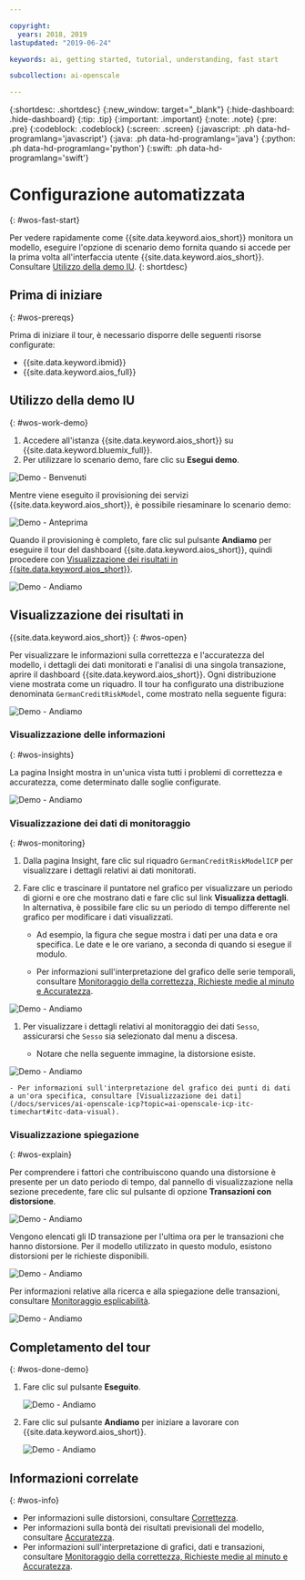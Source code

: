 ```yaml
---

copyright:
  years: 2018, 2019
lastupdated: "2019-06-24"

keywords: ai, getting started, tutorial, understanding, fast start

subcollection: ai-openscale

---
```


{:shortdesc: .shortdesc}
{:new_window: target="_blank"}
{:hide-dashboard: .hide-dashboard}
{:tip: .tip}
{:important: .important}
{:note: .note}
{:pre: .pre}
{:codeblock: .codeblock}
{:screen: .screen}
{:javascript: .ph data-hd-programlang='javascript'}
{:java: .ph data-hd-programlang='java'}
{:python: .ph data-hd-programlang='python'}
{:swift: .ph data-hd-programlang='swift'}

# Configurazione automatizzata
{: #wos-fast-start}

Per vedere rapidamente come {{site.data.keyword.aios_short}} monitora un modello, eseguire l'opzione di scenario demo fornita quando si accede per la prima volta all'interfaccia utente {{site.data.keyword.aios_short}}.  Consultare [Utilizzo della demo IU](#wos-work-demo).
{: shortdesc}

## Prima di iniziare
{: #wos-prereqs}

Prima di iniziare il tour, è necessario disporre delle seguenti risorse configurate:

- {{site.data.keyword.ibmid}}
- {{site.data.keyword.aios_full}}

## Utilizzo della demo IU
{: #wos-work-demo}

1.  Accedere all'istanza {{site.data.keyword.aios_short}} su {{site.data.keyword.bluemix_full}}.
1.  Per utilizzare lo scenario demo, fare clic su **Esegui demo**.

   ![Demo - Benvenuti](images/fastpath_demo_11.31.04.png)

   Mentre viene eseguito il provisioning dei servizi {{site.data.keyword.aios_short}}, è possibile riesaminare lo scenario demo:

   ![Demo - Anteprima](images/fastpath_demo_11.31.58.png)

Quando il provisioning è completo, fare clic sul pulsante **Andiamo** per eseguire il tour del dashboard  {{site.data.keyword.aios_short}}, quindi procedere con [Visualizzazione dei risultati in {{site.data.keyword.aios_short}}](#wos-open).

   ![Demo - Andiamo](images/fastpath_demo_11.33.45.png)


## Visualizzazione dei risultati in
{{site.data.keyword.aios_short}}
{: #wos-open}

Per visualizzare le informazioni sulla correttezza e l'accuratezza del modello, i dettagli dei dati monitorati e l'analisi di una singola transazione, aprire il dashboard {{site.data.keyword.aios_short}}. Ogni distribuzione viene mostrata come un riquadro. Il tour ha configurato una distribuzione denominata `GermanCreditRiskModel`, come mostrato nella seguente figura:


   ![Demo - Andiamo](images/fastpath_demo_11.33.54.png)


### Visualizzazione delle informazioni
{: #wos-insights}

La pagina Insight mostra in un'unica vista tutti i problemi di correttezza e accuratezza, come determinato dalle soglie configurate.

   ![Demo - Andiamo](images/fastpath_demo_11.34.00.png)

### Visualizzazione dei dati di monitoraggio
{: #wos-monitoring}

1.  Dalla pagina Insight, fare clic sul riquadro `GermanCreditRiskModelICP` per visualizzare i dettagli relativi ai dati monitorati.
1.  Fare clic e trascinare il puntatore nel grafico per visualizzare un periodo di giorni e ore che mostrano dati e fare clic sul link **Visualizza dettagli**. In alternativa, è possibile  fare clic su un periodo di tempo differente nel grafico per modificare i dati visualizzati.

     - Ad esempio, la figura che segue mostra i dati per una data e ora specifica. Le date e le ore variano, a seconda di quando si esegue il modulo.

     - Per informazioni sull'interpretazione del grafico delle serie temporali, consultare [Monitoraggio della correttezza, Richieste medie al minuto e Accuratezza](/docs/services/ai-openscale-icp?topic=ai-openscale-icp-itc-timechart).

   ![Demo - Andiamo](images/fastpath_demo_11.34.17.png)

1.  Per visualizzare i dettagli relativi al monitoraggio dei dati `Sesso`, assicurarsi che `Sesso` sia selezionato dal menu a discesa.

    - Notare che nella seguente immagine, la distorsione esiste.
    
   ![Demo - Andiamo](images/fastpath_demo_11.34.27.png)

    - Per informazioni sull'interpretazione del grafico dei punti di dati a un'ora specifica, consultare [Visualizzazione dei dati](/docs/services/ai-openscale-icp?topic=ai-openscale-icp-itc-timechart#itc-data-visual).


### Visualizzazione spiegazione
{: #wos-explain}

Per comprendere i fattori che contribuiscono quando una distorsione è presente per un dato periodo di tempo, dal pannello di visualizzazione nella sezione precedente, fare clic sul pulsante di opzione **Transazioni con distorsione**.

   ![Demo - Andiamo](images/fastpath_demo_11.35.06.png)

Vengono elencati gli ID transazione per l'ultima ora per le transazioni che hanno distorsione. Per il modello utilizzato in questo modulo, esistono distorsioni per le richieste disponibili.

   ![Demo - Andiamo](images/fastpath_demo_11.35.12.png)

Per informazioni relative alla ricerca e alla spiegazione delle transazioni, consultare [Monitoraggio esplicabilità](/docs/services/ai-openscale-icp?topic=ai-openscale-icp-ie-ov).

   ![Demo - Andiamo](images/fastpath_demo_11.35.50.png)

## Completamento del tour
{: #wos-done-demo}

1. Fare clic sul pulsante **Eseguito**.

   ![Demo - Andiamo](images/fastpath_demo_11.37.22.png)

2. Fare clic sul pulsante **Andiamo** per iniziare a lavorare con {{site.data.keyword.aios_short}}.

   ![Demo - Andiamo](images/fastpath_demo_11.33.45.png)


## Informazioni correlate
{: #wos-info}

- Per informazioni sulle distorsioni, consultare [Correttezza](/docs/services/ai-openscale-icp?topic=ai-openscale-icp-mf-monitor).
- Per informazioni sulla bontà dei risultati previsionali del modello, consultare [Accuratezza](/docs/services/ai-openscale-icp?topic=ai-openscale-icp-acc-monitor).
- Per informazioni sull'interpretazione di grafici, dati e transazioni, consultare [Monitoraggio della correttezza, Richieste medie al minuto e Accuratezza](/docs/services/ai-openscale-icp?topic=ai-openscale-icp-itc-timechart).
